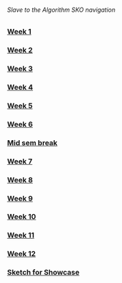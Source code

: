 ###### Slave to the Algorithm SKO navigation
### [Week 1](https://github.com/hunoong/slave2-A/tree/master/week01)
### [Week 2](https://github.com/hunoong/slave2-A/tree/master/week02)
### [Week 3](https://github.com/hunoong/slave2-A/tree/master/week03)
### [Week 4](https://github.com/hunoong/slave2-A/tree/master/week04)
### [Week 5](https://github.com/hunoong/slave2-A/tree/master/week05)
### [Week 6](https://github.com/hunoong/slave2-A/tree/master/week06)
### [Mid sem break](https://github.com/hunoong/slave2-A/tree/master/week06_BREAK)
### [Week 7](https://github.com/hunoong/slave2-A/tree/master/week07)
### [Week 8](https://github.com/hunoong/slave2-A/tree/master/week08)
### [Week 9](https://github.com/hunoong/slave2-A/tree/master/week09%20MILESTONE)
### [Week 10](https://github.com/hunoong/slave2-A/tree/master/week10)
### [Week 11](https://github.com/hunoong/slave2-A/tree/master/week11)
### [Week 12](https://github.com/hunoong/slave2-A/tree/master/week12)
### [Sketch for Showcase](https://github.com/hunoong/Hun_Lee/tree/gh-pages/The_Beauty_of_the_Eaten_Path)
